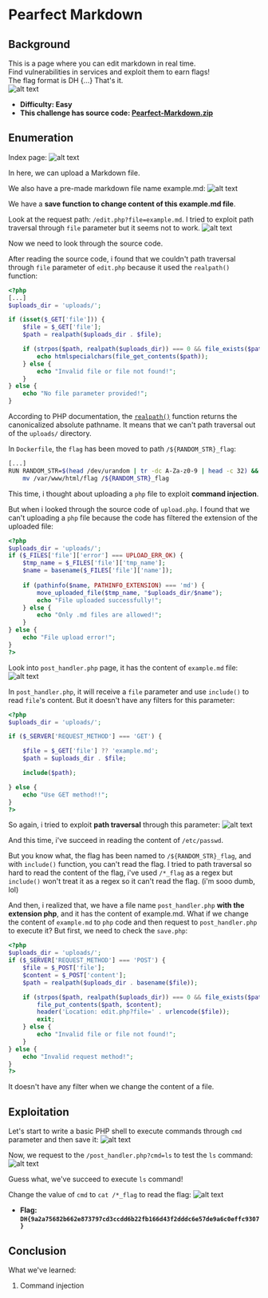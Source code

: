 # Pearfect Markdown

## Background

This is a page where you can edit markdown in real time.<br>
Find vulnerabilities in services and exploit them to earn flags!<br>
The flag format is DH {...} That's it.<br>
![alt text](https://raw.githubusercontent.com/vodanh1903/CTF-Writeups/refs/heads/main/Dreamhack-CTF-Season-7-Round-3/images/image.png)

- **Difficulty: Easy**
- **This challenge has source code: [Pearfect-Markdown.zip](https://github.com/vodanh1903/CTF-Writeups/blob/main/Dreamhack-CTF-Season-7-Round-3/Web/Pearfect-Markdown/Pearfect-Markdown.zip)**

## Enumeration

Index page:
![alt text](https://raw.githubusercontent.com/vodanh1903/CTF-Writeups/refs/heads/main/Dreamhack-CTF-Season-7-Round-3/images/image%201.png)

In here, we can upload a Markdown file.

We also have a pre-made markdown file name example.md:
![alt text](https://raw.githubusercontent.com/vodanh1903/CTF-Writeups/refs/heads/main/Dreamhack-CTF-Season-7-Round-3/images/image%202.png)

We have a **save function to change content of this example.md file**.

Look at the request path: `/edit.php?file=example.md`. I tried to exploit path traversal through `file` parameter but it seems not to work.
![alt text](https://raw.githubusercontent.com/vodanh1903/CTF-Writeups/refs/heads/main/Dreamhack-CTF-Season-7-Round-3/images/image%203.png)

Now we need to look through the source code.

After reading the source code, i found that we couldn't path traversal through `file` parameter of `edit.php` because it used the `realpath()` function:

```php
<?php
[...]
$uploads_dir = 'uploads/';

if (isset($_GET['file'])) {
    $file = $_GET['file'];
    $path = realpath($uploads_dir . $file);

    if (strpos($path, realpath($uploads_dir)) === 0 && file_exists($path)) {
        echo htmlspecialchars(file_get_contents($path));
    } else {
        echo "Invalid file or file not found!";
    }
} else {
    echo "No file parameter provided!";
}
```

According to PHP documentation, the [`realpath()`](https://www.php.net/manual/en/function.realpath.php) function returns the canonicalized absolute pathname. It means that we can't path traversal out of the `uploads/` directory.

In `Dockerfile`, the `flag` has been moved to path `/${RANDOM_STR}_flag`:

```bash
[...]
RUN RANDOM_STR=$(head /dev/urandom | tr -dc A-Za-z0-9 | head -c 32) && \
    mv /var/www/html/flag /${RANDOM_STR}_flag
```

This time, i thought about uploading a `php` file to exploit **command injection**.

But when i looked through the source code of `upload.php`. I found that we can't uploading a `php` file because the code has filtered the extension of the uploaded file:

```php
<?php
$uploads_dir = 'uploads/';
if ($_FILES['file']['error'] === UPLOAD_ERR_OK) {
    $tmp_name = $_FILES['file']['tmp_name'];
    $name = basename($_FILES['file']['name']);
    
    if (pathinfo($name, PATHINFO_EXTENSION) === 'md') {
        move_uploaded_file($tmp_name, "$uploads_dir/$name");
        echo "File uploaded successfully!";
    } else {
        echo "Only .md files are allowed!";
    }
} else {
    echo "File upload error!";
}
?>
```

Look into `post_handler.php` page, it has the content of `example.md` file:
![alt text](https://raw.githubusercontent.com/vodanh1903/CTF-Writeups/refs/heads/main/Dreamhack-CTF-Season-7-Round-3/images/image%204.png)

In `post_handler.php`, it will receive a `file` parameter and use `include()` to read `file`'s content. But it doesn't have any filters for this parameter:

```php
<?php
$uploads_dir = 'uploads/';

if ($_SERVER['REQUEST_METHOD'] === 'GET') {

    $file = $_GET['file'] ?? 'example.md';
    $path = $uploads_dir . $file; 

    include($path);

} else {
    echo "Use GET method!!";
}
?>
```

So again, i tried to exploit **path traversal** through this parameter:
![alt text](https://raw.githubusercontent.com/vodanh1903/CTF-Writeups/refs/heads/main/Dreamhack-CTF-Season-7-Round-3/images/image%205.png)

And this time, i've succeed in reading the content of `/etc/passwd`.

But you know what, the flag has been named to `/${RANDOM_STR}_flag`, and with `include()` function, you can't read the flag. I tried to path traversal so hard to read the content of the flag, i've used `/*_flag` as a regex but `include()` won't treat it as a regex so it can't read the flag. (i'm sooo dumb, lol)

And then, i realized that, we have a file name `post_handler.php` **with the extension php**, and it has the content of example.md. What if we change the content of `example.md` to `php` code and then request to `post_handler.php` to execute it? But first, we need to check the `save.php`:

```php
<?php
$uploads_dir = 'uploads/';
if ($_SERVER['REQUEST_METHOD'] === 'POST') {
    $file = $_POST['file'];
    $content = $_POST['content'];
    $path = realpath($uploads_dir . basename($file));

    if (strpos($path, realpath($uploads_dir)) === 0 && file_exists($path)) {
        file_put_contents($path, $content);
        header('Location: edit.php?file=' . urlencode($file));
        exit;
    } else {
        echo "Invalid file or file not found!";
    }
} else {
    echo "Invalid request method!";
}
?>
```

It doesn't have any filter when we change the content of a file.

## Exploitation

Let's start to write a basic PHP shell to execute commands through `cmd` parameter and then save it:
![alt text](https://raw.githubusercontent.com/vodanh1903/CTF-Writeups/refs/heads/main/Dreamhack-CTF-Season-7-Round-3/images/image%206.png)

Now, we request to the `/post_handler.php?cmd=ls` to test the `ls` command:
![alt text](https://raw.githubusercontent.com/vodanh1903/CTF-Writeups/refs/heads/main/Dreamhack-CTF-Season-7-Round-3/images/image%207.png)

Guess what, we've succeed to execute `ls` command!

Change the value of `cmd` to `cat /*_flag` to read the flag:
![alt text](https://raw.githubusercontent.com/vodanh1903/CTF-Writeups/refs/heads/main/Dreamhack-CTF-Season-7-Round-3/images/image%208.png)

- **Flag: `DH{9a2a75682b662e873797cd3ccdd6b22fb166d43f2dddc6e57de9a6c0effc9307}`**

## Conclusion

What we've learned:

1. Command injection